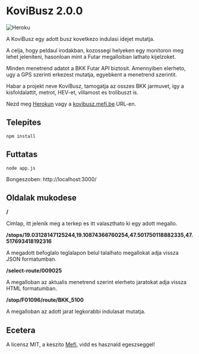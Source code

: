 # KoviBusz 2.0.0

![Heroku](https://heroku-badge.herokuapp.com/?app=secret-journey-9548)

A KoviBusz egy adott busz kovetkezo indulasi idejet mutatja.

A celja, hogy peldaul irodakban, kozossegi helyeken egy monitoron meg lehet jeleniteni, hasonloan mint a Futar megalloiban lathato kijelzoket.

Minden menetrend adatot a BKK Futar API biztosit. Amennyiben elerheto, ugy a GPS szerinti erkezest mutatja, egyebkent a menetrend szerintit.

Habar a projekt neve KoviBusz, tamogatja az osszes BKK jarmuvet, igy a kisfoldalattit, metrot, HEV-et, villamost es trolibuszt is.

Nezd meg [Herokun](https://secret-journey-9548.herokuapp.com) vagy a [kovibusz.mefi.be](http://kovibusz.mefi.be) URL-en.

## Telepites

```npm install```

## Futtatas

```node app.js```

Bongeszoben: http://localhost:3000/

## Oldalak mukodese

**/**

Cimlap, itt jelenik meg a terkep es itt valaszthato ki egy adott megallo.

**/stops/19.03128147125244,19.10874366760254,47.501750118882335,47.517693418192316**

A megadott befoglalo teglalapon belul talalhato megallokat adja vissza JSON formatumban.

**/select-route/009025**

A megalloban az aktualis menetrend szerint elerheto jaratokat adja vissza HTML formatumban.

**/stop/F01096/route/BKK_5100**

A megalloban az adott jarat legkorabbi indulasat mutatja.

## Ecetera

A licensz MIT, a keszito [Mefi](http://mefi.be/), vidd es hasznald egeszseggel!
